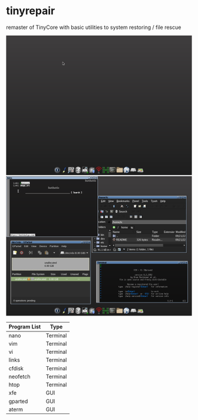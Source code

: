 # tinyrepair
remaster of TinyCore with basic utilities to system restoring / file rescue

![s1](/1.png)
![s2](/2.png)

Program List           | Type|
---------------------- | - |
 nano           | Terminal |
 vim           | Terminal |
 vi           | Terminal |
 links           | Terminal |
 cfdisk           | Terminal |
 neofetch | Terminal |
 htop | Terminal |
 xfe           | GUI |
 gparted           | GUI |
  aterm           | GUI |
